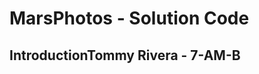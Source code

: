 MarsPhotos - Solution Code
==================================

IntroductionTommy Rivera - 7-AM-B
------------

